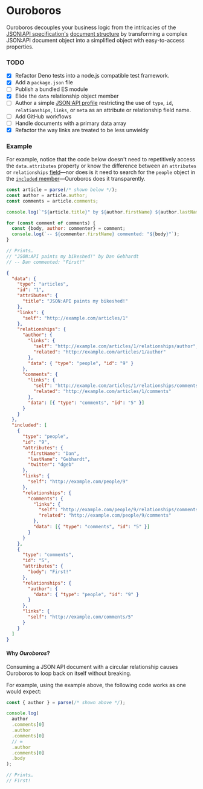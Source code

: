 # Ouroboros

Ouroboros decouples your business logic from the intricacies of
the [JSON:API specification's][spec] [document structure][structure] by
transforming a complex JSON:API document object into a simplified object with
easy-to-access properties.

### TODO

- [x] Refactor Deno tests into a node.js compatible test framework.
- [x] Add a `package.json` file
- [ ] Publish a bundled ES module
- [x] Elide the `data` relationship object member
- [ ] Author a simple [JSON:API profile][profiles] restricting the use of
  `type`, `id`, `relationships`, `links`, or `meta` as an attribute or
  relationship field name.
- [ ] Add GitHub workflows
- [ ] Handle documents with a primary data array
- [x] Refactor the way links are treated to be less unwieldy

[profiles]: https://jsonapi.org/extensions/#existing-profiles

### Example

For example, notice that the code below doesn't need to repetitively access the
`data.attributes` property or know the difference between an `attributes` or
`relationships` [field][fields]—nor does is it need to search for the `people`
object in the [`included` member][included]—Ouroboros does it transparently.

```js
const article = parse(/* shown below */);
const author = article.author;
const comments = article.comments;

console.log(`"${article.title}" by ${author.firstName} ${author.lastName}`);

for (const comment of comments) {
  const {body, author: commenter} = comment;
  console.log(`-- ${commenter.firstName} commented: "${body}"`);
}

// Prints…
// "JSON:API paints my bikeshed!" by Dan Gebhardt
// -- Dan commented: "First!"
```

```json
{
  "data": {
    "type": "articles",
    "id": "1",
    "attributes": {
      "title": "JSON:API paints my bikeshed!"
    },
    "links": {
      "self": "http://example.com/articles/1"
    },
    "relationships": {
      "author": {
        "links": {
          "self": "http://example.com/articles/1/relationships/author",
          "related": "http://example.com/articles/1/author"
        },
        "data": { "type": "people", "id": "9" }
      },
      "comments": {
        "links": {
          "self": "http://example.com/articles/1/relationships/comments",
          "related": "http://example.com/articles/1/comments"
        },
        "data": [{ "type": "comments", "id": "5" }]
      }
    }
  },
  "included": [
    {
      "type": "people",
      "id": "9",
      "attributes": {
        "firstName": "Dan",
        "lastName": "Gebhardt",
        "twitter": "dgeb"
      },
      "links": {
        "self": "http://example.com/people/9"
      },
      "relationships": {
        "comments": {
          "links": {
            "self": "http://example.com/people/9/relationships/comments",
            "related": "http://example.com/people/9/comments"
          },
          "data": [{ "type": "comments", "id": "5" }]
        }
      }
    },
    {
      "type": "comments",
      "id": "5",
      "attributes": {
        "body": "First!"
      },
      "relationships": {
        "author": {
          "data": { "type": "people", "id": "9" }
        }
      },
      "links": {
        "self": "http://example.com/comments/5"
      }
    }
  ]
}
```

#### Why _Ouroboros_?

Consuming a JSON:API document with a circular relationship causes Ouroboros to
loop back on itself without breaking.

For example, using the example above, the following code works as one would
expect:

```js
const { author } = parse(/* shown above */);

console.log(
  author
  .comments[0]
  .author
  .comments[0]
  // ∞
  .author
  .comments[0]
  .body
);

// Prints…
// First!
```

[spec]: https://jsonapi.org/format/
[structure]: https://jsonapi.org/format/#document-structure
[fields]: https://jsonapi.org/format/#document-resource-object-fields
[included]: https://jsonapi.org/format/#document-compound-documents
